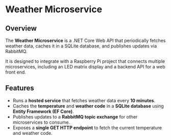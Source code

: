 # Weather Microservice

## Overview
The **Weather Microservice** is a .NET Core Web API that periodically fetches weather data, caches it in a SQLite database, and publishes updates via RabbitMQ.  

It is designed to integrate with a Raspberry Pi project that connects multiple microservices, including an LED matrix display and a backend API for a web front end.

## Features
- Runs a **hosted service** that fetches weather data every **10 minutes**.
- Caches the **temperature** and **weather code** in a **SQLite database** using **Entity Framework (EF Core)**.
- Publishes updates to a **RabbitMQ topic exchange** for other microservices to consume.  
- Exposes a **single GET HTTP endpoint** to fetch the current temperature and weather code.



